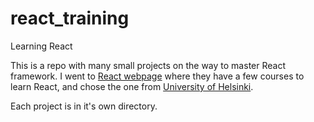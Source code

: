 # react_training

Learning React

This is a repo with many small projects on the way to master React framework. I went to [React webpage](https://reactjs.org/community/courses.html) where they have a few courses to learn React, and chose the one from [University of Helsinki](https://fullstackopen.com/en/).

Each project is in it's own directory.
